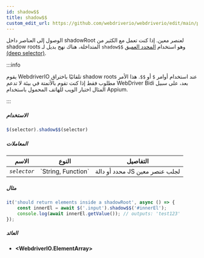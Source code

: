 ```yaml
---
id: shadow$$
title: shadow$$
custom_edit_url: https://github.com/webdriverio/webdriverio/edit/main/packages/webdriverio/src/commands/element/shadow$$.ts
---
```


الوصول إلى العناصر داخل shadowRoot لعنصر معين. إذا كنت تعمل
مع الكثير من shadow roots المتداخلة، هناك نهج بديل لـ `shadow$$`
وهو استخدام [المحدد العميق (deep selector)](https://webdriver.io/docs/selectors#deep-selectors).

:::info

يقوم WebdriverIO تلقائيًا باختراق shadow roots عند استخدام أوامر `$` أو `$$`.
هذا الأمر مطلوب فقط إذا كنت تقوم بالأتمتة في بيئة لا تدعم
WebDriver Bidi بعد، على سبيل المثال اختبار الويب للهاتف المحمول باستخدام Appium.

:::

##### الاستخدام

```js
$(selector).shadow$$(selector)
```

##### المعاملات

<table>
  <thead>
    <tr>
      <th>الاسم</th><th>النوع</th><th>التفاصيل</th>
    </tr>
  </thead>
  <tbody>
    <tr>
      <td><code><var>selector</var></code></td>
      <td>`String, Function`</td>
      <td>محدد أو دالة JS لجلب عنصر معين</td>
    </tr>
  </tbody>
</table>

##### مثال

```js title="shadow$$.js"
it('should return elements inside a shadowRoot', async () => {
    const innerEl = await $('.input').shadow$$('#innerEl');
    console.log(await innerEl.getValue()); // outputs: 'test123'
});
```

##### العائد

- **&lt;WebdriverIO.ElementArray&gt;**